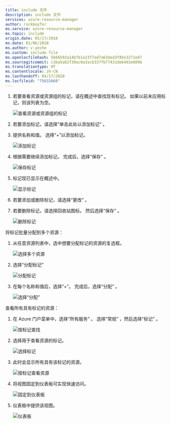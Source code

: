 ```yaml
---
title: include 文件
description: include 文件
services: azure-resource-manager
author: rockboyfor
ms.service: azure-resource-manager
ms.topic: include
origin.date: 05/17/2018
ms.date: 01/06/2020
ms.author: v-yeche
ms.custom: include file
ms.openlocfilehash: 5b66592a14bfb1e23f7ad7a63ded3f85e3271e87
ms.sourcegitcommit: c1ba5a62f30ac0a3acb337fb77431de6493e6096
ms.translationtype: HT
ms.contentlocale: zh-CN
ms.lasthandoff: 04/17/2020
ms.locfileid: "75631668"
---
```

1. 若要查看资源或资源组的标记，请在概述中查找现有标记。 如果以前未应用标记，则该列表为空。

    ![查看资源或资源组的标记](./media/resource-manager-tag-resources/view-tags.png)
1. 若要添加标记，请选择“单击此处以添加标记”  。

1. 提供名称和值。 选择“+”以添加标记。

    ![添加标记](./media/resource-manager-tag-resources/add-tag.png)
1. 根据需要继续添加标记。 完成后，选择“保存”  。

    ![保存标记](./media/resource-manager-tag-resources/save-tags.png)
1. 标记现已显示在概述中。

    ![显示标记](./media/resource-manager-tag-resources/view-new-tags.png)
1. 若要添加或删除标记，请选择“更改”  。

1. 若要删除标记，请选择回收站图标。 然后选择“保存”  。

    ![删除标记](./media/resource-manager-tag-resources/delete-tag.png)

将标记批量分配到多个资源：

1. 从任意资源列表中，选中想要分配标记的资源的复选框。

    ![选择多个资源](./media/resource-manager-tag-resources/select-multiple-resources.png)

1. 选择“分配标记” 

    ![分配标记](./media/resource-manager-tag-resources/assign-tags.png)

1. 在每个名称和值后，选择“+”。 完成后，选择“分配”  。

    ![选择“分配”](./media/resource-manager-tag-resources/select-assign.png)

查看所有具有标记的资源：

1. 在 Azure 门户菜单中，选择“所有服务”  。 选择“常规”  ，然后选择“标记”  。

    ![按标记查找](./media/resource-manager-tag-resources/find-tags-general.png)

1. 选择用于查看资源的标记。

    ![选择标记](./media/resource-manager-tag-resources/select-tag.png)

1. 此时会显示所有具有该标记的资源。

    ![按标记查看资源](./media/resource-manager-tag-resources/view-resources-by-tag.png)

1. 将视图固定到仪表板可实现快速访问。

    ![固定到仪表板](./media/resource-manager-tag-resources/pin-to-dashboard.png)

1. 仪表板中提供该视图。

    ![仪表板](./media/resource-manager-tag-resources/dashboard-with-view.png)

<!-- Update_Description: update meta properties, wording update, update link -->

